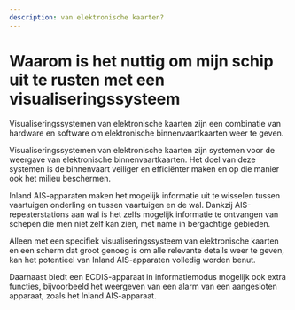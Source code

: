 ```yaml
---
description: van elektronische kaarten?
---
```


# Waarom is het nuttig om mijn schip uit te rusten met een visualiseringssysteem

Visualiseringssystemen van elektronische kaarten zijn een combinatie van hardware en software om elektronische binnenvaartkaarten weer te geven.

Visualiseringssystemen van elektronische kaarten zijn systemen voor de weergave van elektronische binnenvaartkaarten. Het doel van deze systemen is de binnenvaart veiliger en efficiënter maken en op die manier ook het milieu beschermen.

Inland AIS-apparaten maken het mogelijk informatie uit te wisselen tussen vaartuigen onderling en tussen vaartuigen en de wal. Dankzij AIS-repeaterstations aan wal is het zelfs mogelijk informatie te ontvangen van schepen die men niet zelf kan zien, met name in bergachtige gebieden.

Alleen met een specifiek visualiseringssysteem van elektronische kaarten en een scherm dat groot genoeg is om alle relevante details weer te geven, kan het potentieel van Inland AIS-apparaten volledig worden benut.

Daarnaast biedt een ECDIS-apparaat in informatiemodus mogelijk ook extra functies, bijvoorbeeld het weergeven van een alarm van een aangesloten apparaat, zoals het Inland AIS-apparaat.

